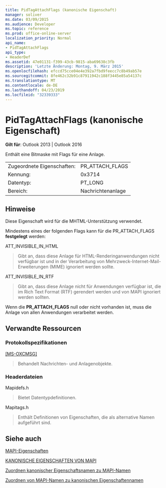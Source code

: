 ```yaml
---
title: PidTagAttachFlags (kanonische Eigenschaft)
manager: soliver
ms.date: 03/09/2015
ms.audience: Developer
ms.topic: reference
ms.prod: office-online-server
localization_priority: Normal
api_name:
- PidTagAttachFlags
api_type:
- HeaderDef
ms.assetid: 47e01131-f399-43cb-9815-aba69638c3fb
description: 'Letzte Änderung: Montag, 9. März 2015'
ms.openlocfilehash: efccd75cce04e4e392a7fbd9feecc7c8b49ab57e
ms.sourcegitcommit: 8fe462c32b91c87911942c188f3445e85a54137c
ms.translationtype: MT
ms.contentlocale: de-DE
ms.lasthandoff: 04/23/2019
ms.locfileid: "32339333"
---
```

# <a name="pidtagattachflags-canonical-property"></a>PidTagAttachFlags (kanonische Eigenschaft)

  
  
**Gilt für**: Outlook 2013 | Outlook 2016 
  
Enthält eine Bitmaske mit Flags für eine Anlage. 
  
|||
|:-----|:-----|
|Zugeordnete Eigenschaften:  <br/> |PR_ATTACH_FLAGS  <br/> |
|Kennung:  <br/> |0x3714  <br/> |
|Datentyp:  <br/> |PT_LONG  <br/> |
|Bereich:  <br/> |Nachrichtenanlage  <br/> |
   
## <a name="remarks"></a>Hinweise

Diese Eigenschaft wird für die MHTML-Unterstützung verwendet. 
  
Mindestens eines der folgenden Flags kann für die PR_ATTACH_FLAGS **festgelegt** werden: 
  
ATT_INVISIBLE_IN_HTML 
  
> Gibt an, dass diese Anlage für HTML-Renderinganwendungen nicht verfügbar ist und in der Verarbeitung von Mehrzweck-Internet-Mail-Erweiterungen (MIME) ignoriert werden sollte. 
    
ATT_INVISIBLE_IN_RTF 
  
> Gibt an, dass diese Anlage nicht für Anwendungen verfügbar ist, die im Rich Text Format (RTF) gerendert werden und von MAPI ignoriert werden sollten.
    
Wenn die **PR_ATTACH_FLAGS** null oder nicht vorhanden ist, muss die Anlage von allen Anwendungen verarbeitet werden. 
  
## <a name="related-resources"></a>Verwandte Ressourcen

### <a name="protocol-specifications"></a>Protokollspezifikationen

[[MS-OXCMSG]](https://msdn.microsoft.com/library/7fd7ec40-deec-4c06-9493-1bc06b349682%28Office.15%29.aspx)
  
> Behandelt Nachrichten- und Anlagenobjekte.
    
### <a name="header-files"></a>Headerdateien

Mapidefs.h
  
> Bietet Datentypdefinitionen.
    
Mapitags.h
  
> Enthält Definitionen von Eigenschaften, die als alternative Namen aufgeführt sind.
    
## <a name="see-also"></a>Siehe auch



[MAPI-Eigenschaften](mapi-properties.md)
  
[KANONISCHE EIGENSCHAFTEN VON MAPI](mapi-canonical-properties.md)
  
[Zuordnen kanonischer Eigenschaftsnamen zu MAPI-Namen](mapping-canonical-property-names-to-mapi-names.md)
  
[Zuordnen von MAPI-Namen zu kanonischen Eigenschaftennamen](mapping-mapi-names-to-canonical-property-names.md)

